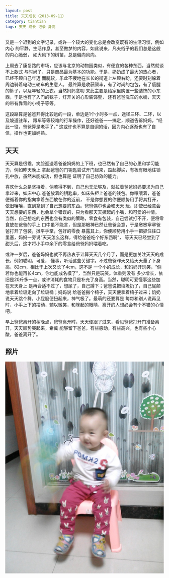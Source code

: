 ```yaml
---
layout: post
title: 天天成长（2013-09-11）
category: tiantian
tags: 天天 成长 记录 身高
---
```


又是一个迟到的文字记录，或许一个较大的变化总是会改变既有的生活习惯，例如内心
的平静，生活作息，甚至做梦的内容，如此说来，凡夫俗子的我们总是这般的内心脆弱，
如大风下的树苗，总是偏向风向。

上周去了康复路的市场，应该与北京的动物园类似，有便宜的各种东西，当然就谈不上款式
与时尚了，只是商品最为基本的功能。于是，奶奶成了最大的热心者，已经不顾自己年迈
而腿软，乐此不疲地在长长的街道上左顾右盼，还要时刻躲着周边骑着电动三轮车的生意人。
最终算是收获颇丰，有了时尚的包包，有了瘦腿的裤子，以及年轻的上衣。当然妈妈念叨
来此主要是给家里购置一些装饰的小东西，于是也有了入门的毯子，灯开关的心形装饰套，
还有爸爸洗车的水桶，天天的带有靠背的小椅子等等。

这段路算是爸爸开得比较远的一段，单边是1个小时多一点，途径三环、二环，以及坡道驻车，
跟车等等较难的行车操作，还好爸爸一一搞定，顺道告诉妈妈，“经此一役，爸爸算是老手了。”
这或许也不算是自诩的话，因为内心逐渐也有了自信，操作也更加娴熟。

## 天天

天天算是很乖，笑脸迎送着爸爸妈妈的上下班，也已然有了自己的心思和学习能力，例如昨天晚上
拿起爸爸的门钥匙尝试开门起来，踮起脚尖，有板有眼地往锁孔中放，虽然未能成功，但也算是
证明了自己仿效的能力。

喜欢什么总是坚持着，倘若得不到，自己也无法够及，就拉着爸爸妈妈要求为自己拿过来，如床中心
爸爸放着的钥匙串，如床头柜上爸爸的钱包。你嚷嚷着，爸爸便循着你的指向拿着东西放在你的近前，
不是你想要的你便顺势用手将其打开，依旧嚷嚷，直到拿到了自己想要的东西。爸爸偶尔也会和天天
玩，即使已经意会天天想要的东西，也会拿个错误的，只为看那天天撅起的小嘴，和可爱的神情。
当然，自己想吃的东西也会有类似的策略，零食有包装，自己尝试打不开，便将零食放在爸爸的手上
口中虽不能言，但是那眼神已然让爸爸会意，于是窸窸窣窣爸爸打开了包装，摊平手掌，包好的零食
暴露其上，你便顺势用小手一把抓住往口里塞，妈妈一旁说“天天怎么这样，得给爸爸吃个好东西啊”，
等天天已经尝到了甜头后，这才将小手中余下的零食给爸爸妈妈喂着吃。

或许一岁后，爸爸妈妈也就不再热衷于计算天天几个月了，而是更加关注天天的成长，例如聪明，可爱，
懂事，听话这些关键字。不过爸爸昨天又给天天量了下身高，82cm，相比于上次又长了4cm，这不是
一个小的成长，和妈妈开玩笑，“倘若你也能再长4cm，你也能成名模了”，当然只是玩笑。体重则没有
多少增长，依旧是20斤多一点，或许消耗的食物只是补充了身高。当然，聪明可爱懂事这些加在天天身上
是再合适不过了，想尿了，自己蹲下；爸爸说把垃圾扔了，自己屁颠地拿着垃圾走向了垃圾桶；妈妈说
给爸爸搬个椅子，天天便拿着椅子过来；奶奶说天天跳个舞，小屁股便扭起来，神气极了。最萌的还要算是
每每和别人说再见时，小手上下的摆动，辅以微笑，和眯起的眼睛，离开的人想必会有个不错的心情吧。

早上爸爸离开的稍晚点，爸爸离开时，天天便跟了过来，看见爸爸打开门准备离开，天天顺势哭起来，希冀
能够留下爸爸，有些感动，有些高兴，也有些小心酸，爸爸离开了。

## 照片

![tiantian](/assets/images/tiantian20130911.jpg)


